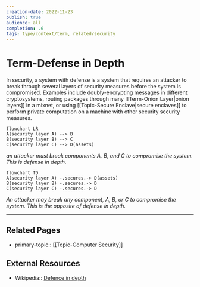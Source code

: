 ```yaml
---
creation-date: 2022-11-23
publish: true
audience: all
completion: .6
tags: type/context/term, related/security
---
```

# Term-Defense in Depth
In security, a system with defense is a system that requires an attacker to break through several layers of security measures before the system is compromised. Examples include doubly-encrypting messages in different cryptosystems, routing packages through many [[Term-Onion Layer|onion layers]] in a mixnet, or using [[Topic-Secure Enclave|secure enclaves]] to perform private computation on a machine with other security  security measures.

```mermaid
flowchart LR
A(security layer A) --> B
B(security layer B) --> C
C(security layer C) --> D(assets)
```
*an attacker must break components A, B, and C to compromise the system. This is defense in depth.*

```mermaid
flowchart TD
A(security layer A) -.secures.-> D(assets)
B(security layer B) -.secures.-> D
C(security layer C) -.secures.-> D
```
*An attacker may break any component, A, B, or C to compromise the system. This is the opposite of defense in depth.*

---
## Related Pages
- primary-topic:: [[Topic-Computer Security]]

## External Resources
- Wikipedia:: [Defence in depth](https://en.wikipedia.org/wiki/Defence_in_depth)